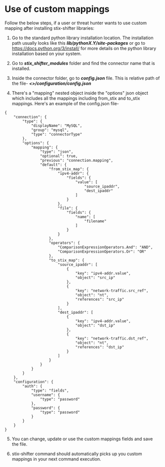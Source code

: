 # Use of custom mappings

Follow the below steps, if a user or threat hunter wants to use custom mapping after installing stix-shifter libraries:


1. Go to the standard python library installation location. The installation path usually looks like this ***lib/pythonX.Y/site-packages*** or go to https://docs.python.org/3/install/ for more details on the python library installation based on your system.

2. Go to ***stix_shifter_modules*** folder and find the connector name that is installed.

3. Inside the connector folder, go to ***config.json*** file. This is relative path of the file- ***<<connector>>/configuration/config.json***

4. There's a "mapping" nested object inside the "options" json object which includes all the mappings including from_stix and to_stix mappings. Here's an example of the config.json file-

```
{
    "connection": {
        "type": {
            "displayName": "MySQL",
            "group": "mysql",
            "type": "connectorType"
        },
        "options": {
            "mapping": {
                "type": "json",
                "optional": true,
                "previous": "connection.mapping",
                "default": {
                    "from_stix_map": {
                        "ipv4-addr": {
                            "fields": {
                                "value": [
                                    "source_ipaddr",
                                    "dest_ipaddr"
                                ]
                            }
                        },
                        "file": {
                            "fields": {
                                "name": [
                                    "filename"
                                ]
                            }
                        }
                    },
                    "operators": {
                        "ComparisonExpressionOperators.And": "AND",
                        "ComparisonExpressionOperators.Or": "OR"
                    },
                    "to_stix_map": {
                        "source_ipaddr": [
                            {
                                "key": "ipv4-addr.value",
                                "object": "src_ip"
                            },
                            {
                                "key": "network-traffic.src_ref",
                                "object": "nt",
                                "references": "src_ip"
                            }
                        ],
                        "dest_ipaddr": [
                            {
                                "key": "ipv4-addr.value",
                                "object": "dst_ip"
                            },
                            {
                                "key": "network-traffic.dst_ref",
                                "object": "nt",
                                "references": "dst_ip"
                            }
                        ]
                    }
                }
            }
        }
    },
    "configuration": {
        "auth": {
            "type": "fields",
            "username": {
                "type": "password"
            },
            "password": {
                "type": "password"
            }
        }
    }
}
```


5. You can change, update or use the custom mappings fields and save the file.

6. stix-shifter command should automatically picks up you custom mappings in your next command execution.